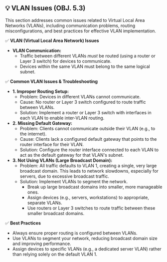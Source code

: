 ## 💡 VLAN Issues (OBJ. 5.3)
This section addresses common issues related to Virtual Local Area Networks (VLANs), including communication problems, routing misconfigurations, and best practices for effective VLAN implementation.

✅ **VLAN (Virtual Local Area Network) Issues**
- **VLAN Communication:**
  - Traffic between different VLANs *must* be routed (using a router or Layer 3 switch) for devices to communicate.
  - Devices within the same VLAN must belong to the same logical subnet.

✅ **Common VLAN Issues & Troubleshooting**
- **1. Improper Routing Setup:**
  - Problem: Devices in different VLANs cannot communicate.
  - Cause: No router or Layer 3 switch configured to route traffic between VLANs.
  - Solution: Implement a router or Layer 3 switch with interfaces in each VLAN to enable inter-VLAN routing.
- **2. Missing Default Gateway:**
  - Problem: Clients cannot communicate outside their VLAN (e.g., to the internet).
  - Cause: Clients lack a configured default gateway that points to the router interface for their VLAN.
  - Solution: Configure the router interface connected to each VLAN to act as the default gateway for that VLAN's subnet.
- **3. Not Using VLANs (Large Broadcast Domain):**
  - Problem: All traffic defaults to VLAN 1, creating a single, very large broadcast domain. This leads to network slowdowns, especially for servers, due to excessive broadcast traffic.
  - Solution: Implement VLANs to segment the network.
    - Break up large broadcast domains into smaller, more manageable ones.
    - Assign devices (e.g., servers, workstations) to appropriate, separate VLANs.
    - Use routers or Layer 3 switches to route traffic between these smaller broadcast domains.

✅ **Best Practices**
- Always ensure proper routing is configured between VLANs.
- Use VLANs to segment your network, reducing broadcast domain size and improving performance.
- Assign devices to specific VLANs (e.g., a dedicated server VLAN) rather than relying solely on the default VLAN 1.